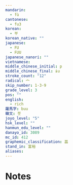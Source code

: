 ```yaml
---
mandarin:
  - fù
cantonese:
  - fu3
korean:
  - 부
korean_native: ""
japanese:
  - FU
  - FUU
japanese_nanori: ""
vietnamese:
middle_chinese_initial: p
middle_chinese_final: ɨu
stroke_count: "12"
radical: 宀
skip_number: 1-3-9
grade_level: 3
pos: ""
english:
  - rich
羅馬字: buu
韓文: 붓
joyo_level: "5"
hsk_level: ""
hanmun_edu_level: ""
danayo_id: 3089
mc_id: 412
graphemic_classification: 畐
stand_in: 富裕
aliases:
---
```


# Notes
